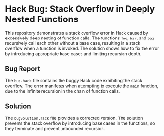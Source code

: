 # Hack Bug: Stack Overflow in Deeply Nested Functions

This repository demonstrates a stack overflow error in Hack caused by excessively deep nesting of function calls. The functions `foo`, `bar`, and `baz` recursively call each other without a base case, resulting in a stack overflow when a function is invoked. The solution shows how to fix the error by introducing appropriate base cases and limiting recursion depth.

## Bug Report

The `bug.hack` file contains the buggy Hack code exhibiting the stack overflow.  The error manifests when attempting to execute the `main` function, due to the infinite recursion in the chain of function calls. 

## Solution

The `bugSolution.hack` file provides a corrected version. The solution prevents the stack overflow by introducing base cases in the functions, so they terminate and prevent unbounded recursion.